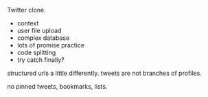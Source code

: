 Twitter clone.

- context
- user file upload
- complex database
- lots of promise practice
- code splitting
- try catch finally?

structured urls a little differently. tweets are not branches of profiles.

no pinned tweets, bookmarks, lists. 